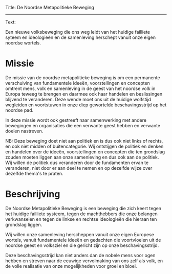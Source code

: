 Title: De Noordse Metapolitieke Beweging

----

Text: 

Een nieuwe volksbeweging die ons weg leidt van het huidige failliete syteem en ideologieën en de samenleving herschept vanuit onze eigen noordse wortels.

# Missie

De missie van de noordse metapolitieke beweging is om een permanente verschuiving van fundamentele ideeën, voorstellingen en concepten omtrent mens, volk en samenleving in de geest van het noordse volk in Europa teweeg te brengen en daarmee ook haar handelen en beslissingen blijvend te veranderen. 
Deze wende moet ons uit de huidige wolfstijd wegleiden en voortstuwen in onze diep gewortelde beschavingsstrijd op het noordse pad.

In deze missie wordt ook gestreeft naar samenwerking met andere bewegingen en organisaties die een verwante geest hebben en verwante doelen nastreven. 

NB: Deze beweging doet niet aan politiek en is dus ook niet links of rechts, en ook niet midden of buitencategorie. 
Wij ontstijgen de politiek en denken en handelen over de ideeën, voorstellingen en concepten die ten grondslag zouden moeten liggen aan onze samenleving en dus ook aan de politiek. 
Wij willen de politiek dus veranderen door de fundamenten ervan te veranderen, niet door er aan deel te nemen en op dezelfde wijze over dezelfde thema's te praten.

# Beschrijving

De Noordse Metapolitieke Beweging is een beweging die zich keert tegen het huidige failliete systeem, tegen de machthebbers die onze belangen verkwanselen en tegen de linkse en rechtse ideologieën die hieraan ten grondslag liggen. 

Wij willen onze samenleving herscheppen vanuit onze eigen Europese wortels, vanuit fundamentele ideeën en gedachten die voortvloeien uit de noordse geest en volksziel en die gericht zijn op onze beschavingsstrijd.

Deze beschavingsstrijd kan niet anders dan de nobele mens voor ogen hebben en streven naar de eeuwige vervolmaking van ons zelf als volk, en de volle realisatie van onze mogelijkheden voor groei en bloei. 
